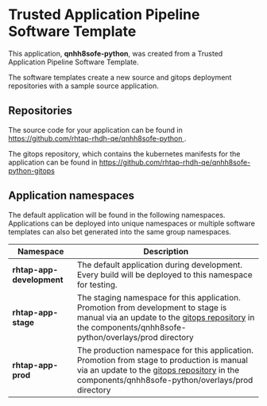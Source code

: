 # Trusted Application Pipeline Software Template

This application, **qnhh8sofe-python**, was created from a Trusted Application Pipeline Software Template.

The software templates create a new source and gitops deployment repositories with a sample source application. 

## Repositories

The source code for your application can be found in [https://github.com/rhtap-rhdh-qe/qnhh8sofe-python ](https://github.com/rhtap-rhdh-qe/qnhh8sofe-python ).
 
The gitops repository, which contains the kubernetes manifests for the application can be found in 
[https://github.com/rhtap-rhdh-qe/qnhh8sofe-python-gitops ](https://github.com/rhtap-rhdh-qe/qnhh8sofe-python-gitops ) 

## Application namespaces 

The default application will be found in the following namespaces. Applications can be deployed into unique namespaces or multiple software templates can also bet generated into the same group namespaces.  

|  Namespace   |  Description   |  
| -------- | -------- |   
| **rhtap-app-development** | The default application during development. Every build will be deployed to this namespace for testing. | 
| **rhtap-app-stage** | The staging namespace for this application. Promotion from development to stage is manual via an update to the [gitops repository](https://github.com/rhtap-rhdh-qe/qnhh8sofe-python-gitops ) in the components/qnhh8sofe-python/overlays/prod directory |  
| **rhtap-app-prod** | The production namespace for this application. Promotion from stage to production is manual via an update to the [gitops repository](https://github.com/rhtap-rhdh-qe/qnhh8sofe-python-gitops ) in the components/qnhh8sofe-python/overlays/prod directory | 